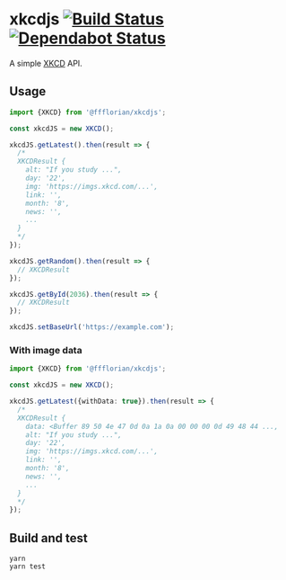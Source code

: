 # xkcdjs [![Build Status](https://api.travis-ci.org/ffflorian/xkcdjs.svg?branch=master)](https://travis-ci.org/ffflorian/xkcdjs/) [![Dependabot Status](https://api.dependabot.com/badges/status?host=github&repo=ffflorian/xkcdjs)](https://dependabot.com)

A simple [XKCD](https://xkcd.com) API.

## Usage

```ts
import {XKCD} from '@ffflorian/xkcdjs';

const xkcdJS = new XKCD();

xkcdJS.getLatest().then(result => {
  /*
  XKCDResult {
    alt: "If you study ...",
    day: '22',
    img: 'https://imgs.xkcd.com/...',
    link: '',
    month: '8',
    news: '',
    ...
  }
  */
});

xkcdJS.getRandom().then(result => {
  // XKCDResult
});

xkcdJS.getById(2036).then(result => {
  // XKCDResult
});

xkcdJS.setBaseUrl('https://example.com');
```

### With image data
```ts
import {XKCD} from '@ffflorian/xkcdjs';

const xkcdJS = new XKCD();

xkcdJS.getLatest({withData: true}).then(result => {
  /*
  XKCDResult {
    data: <Buffer 89 50 4e 47 0d 0a 1a 0a 00 00 00 0d 49 48 44 ...,
    alt: "If you study ...",
    day: '22',
    img: 'https://imgs.xkcd.com/...',
    link: '',
    month: '8',
    news: '',
    ...
  }
  */
});
```


## Build and test

```
yarn
yarn test
```
